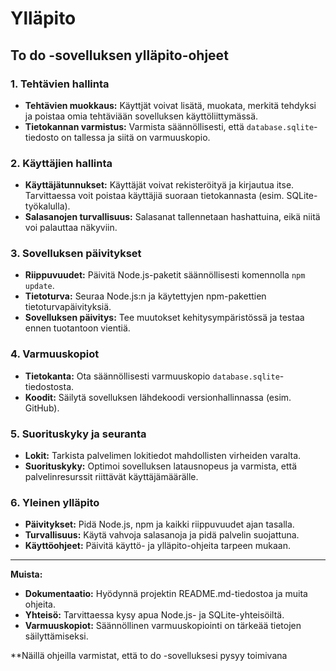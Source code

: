 # Ylläpito

## To do -sovelluksen ylläpito-ohjeet

### 1. Tehtävien hallinta

* **Tehtävien muokkaus:** Käyttjät voivat lisätä, muokata, merkitä tehdyksi ja poistaa omia tehtäviään sovelluksen käyttöliittymässä.
* **Tietokannan varmistus:** Varmista säännöllisesti, että `database.sqlite`-tiedosto on tallessa ja siitä on varmuuskopio.

### 2. Käyttäjien hallinta

* **Käyttäjätunnukset:** Käyttäjät voivat rekisteröityä ja kirjautua itse. Tarvittaessa voit poistaa käyttäjiä suoraan tietokannasta (esim. SQLite-työkalulla).
* **Salasanojen turvallisuus:** Salasanat tallennetaan hashattuina, eikä niitä voi palauttaa näkyviin.

### 3. Sovelluksen päivitykset

* **Riippuvuudet:** Päivitä Node.js-paketit säännöllisesti komennolla `npm update`.
* **Tietoturva:** Seuraa Node.js:n ja käytettyjen npm-pakettien tietoturvapäivityksiä.
* **Sovelluksen päivitys:** Tee muutokset kehitysympäristössä ja testaa ennen tuotantoon vientiä.

### 4. Varmuuskopiot

* **Tietokanta:** Ota säännöllisesti varmuuskopio `database.sqlite`-tiedostosta.
* **Koodit:** Säilytä sovelluksen lähdekoodi versionhallinnassa (esim. GitHub).

### 5. Suorituskyky ja seuranta

* **Lokit:** Tarkista palvelimen lokitiedot mahdollisten virheiden varalta.
* **Suorituskyky:** Optimoi sovelluksen latausnopeus ja varmista, että palvelinresurssit riittävät käyttäjämäärälle.

### 6. Yleinen ylläpito

* **Päivitykset:** Pidä Node.js, npm ja kaikki riippuvuudet ajan tasalla.
* **Turvallisuus:** Käytä vahvoja salasanoja ja pidä palvelin suojattuna.
* **Käyttöohjeet:** Päivitä käyttö- ja ylläpito-ohjeita tarpeen mukaan.

---

**Muista:**

* **Dokumentaatio:** Hyödynnä projektin README.md-tiedostoa ja muita ohjeita.
* **Yhteisö:** Tarvittaessa kysy apua Node.js- ja SQLite-yhteisöiltä.
* **Varmuuskopiot:** Säännöllinen varmuuskopiointi on tärkeää tietojen säilyttämiseksi.

**Näillä ohjeilla varmistat, että to do -sovelluksesi pysyy toimivana
